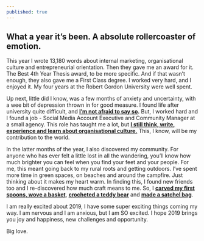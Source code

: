 ```yaml
---
published: true
---
```

## What a year it’s been. A absolute rollercoaster of emotion.

This year I wrote 13,180 words about internal marketing, organisational culture and entrepreneurial orientation. Then they gave me an award for it. The Best 4th Year Thesis award, to be more specific. And if that wasn’t enough, they also gave me a First Class degree. I worked very hard, and I enjoyed it. My four years at the Robert Gordon University were well spent. 

Up next, little did I know, was a few months of anxiety and uncertainty, with a wee bit of depression thrown in for good measure. I found life after university quite difficult, and **[I’m not afraid to say so](http://catherineritchie.co.uk/2018/07/20/try,-try-and-try-again.html).** But, I worked hard and I found a job - Social Media Account Executive and Community Manager at a small agency. This role has taught me a lot, but **[I still think, write, experience and learn about organisational culture.](https://www.macandmoore.com/blog/2018/10/6/the-female-focus-series-catherine-ritchie)** This, I know, will be my contribution to the world.

In the latter months of the year, I also discovered my community. For anyone who has ever felt a little lost in all the wandering, you’ll know how much brighter you can feel when you find your feet and your people. For me, this meant going back to my rural roots and getting outdoors. I’ve spent more time in green spaces, on beaches and around the campfire. Just thinking about it makes my heart warm. In finding this, I found new friends too and I re-discovered how much craft means to me. So, I **[carved my first spoons, wove a basket](http://www.brookhousewoods.com/woodwork.html)**, **[crocheted a teddy bear](https://www.edwardscrochet.com/PL.aspx?CatName=animal_kits/best_sellers)** and **[made a satchel bag](https://www.thegoodlifeexperience.co.uk/info/the-story/)**. 

I am really excited about 2019, I have some super exciting things coming my way. I am nervous and I am anxious, but I am SO excited. I hope 2019 brings you joy and happiness, new challenges and opportunity. 

Big love.